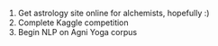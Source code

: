 1. Get astrology site online for alchemists, hopefully :)
1. Complete Kaggle competition
1. Begin NLP on Agni Yoga corpus

